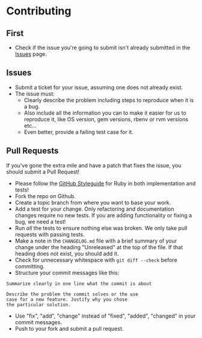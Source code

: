 # Contributing

## First

* Check if the issue you're going to submit isn't already submitted in
  the [Issues](https://github.com/tmuxinator/tmuxinator/issues) page.

## Issues

* Submit a ticket for your issue, assuming one does not already exist.
* The issue must:
  * Clearly describe the problem including steps to reproduce when it is a bug.
  * Also include all the information you can to make it easier for us to reproduce it,
    like OS version, gem versions, rbenv or rvm versions etc...
  * Even better, provide a failing test case for it.

## Pull Requests

If you've gone the extra mile and have a patch that fixes the issue, you
should submit a Pull Request!

* Please follow the [GitHub Styleguide](https://github.com/styleguide/ruby) for
  Ruby in both implementation and tests!
* Fork the repo on Github.
* Create a topic branch from where you want to base your work.
* Add a test for your change. Only refactoring and documentation changes
  require no new tests. If you are adding functionality or fixing a bug,
  we need a test!
* Run _all_ the tests to ensure nothing else was broken. We only take pull requests with passing tests.
* Make a note in the `CHANGELOG.md` file with a brief summary of your change under the heading "Unreleased" at the top of the file. If that heading does not exist, you should add it.
* Check for unnecessary whitespace with `git diff --check` before committing.
* Structure your commit messages like this:

```
Summarize clearly in one line what the commit is about

Describe the problem the commit solves or the use
case for a new feature. Justify why you chose
the particular solution.
```

* Use "fix", "add", "change" instead of "fixed", "added", "changed" in your commit messages.
* Push to your fork and submit a pull request.
